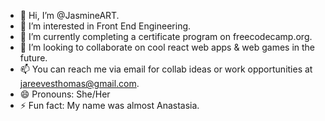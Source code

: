 - 👋 Hi, I’m @JasmineART.
- 👀 I’m interested in Front End Engineering.
- 🌱 I’m currently completing a certificate program on freecodecamp.org.
- 💞️ I’m looking to collaborate on cool react web apps & web games in the future.
- 📫 You can reach me via email for collab ideas or work opportunities at jareevesthomas@gmail.com.
- 😄 Pronouns: She/Her 
- ⚡ Fun fact: My name was almost Anastasia. 

<!---
JasmineART/JasmineART is a ✨ special ✨ repository because its `README.md` (this file) appears on your GitHub profile.
You can click the Preview link to take a look at your changes.
--->
